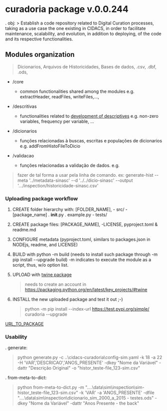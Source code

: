 # curadoria package v.0.0.244

. obj: 
	> Establish a code repository related to Digital Curation processes, taking as a use case the one existing in CIDACS, in order to facilitate maintenance, scalability, and evolution, in addition to deploying, of the code and its respective functionalities.

## Modules organization

> Dicionarios, Arquivos de Historicidades, Bases de dados,
	.csv, .dbf, .ods, 


- /core 
	- common functionalities shared among the modules 
		e.g. extractHeader, readFiles, writeFiles,...,

- /descritivas
	- functionalities related to [development of descriptives](https://gabriellopes.github.io/cidacs-curadoria/)
		e.g. non-zero variables, frequency per variable, ...

- /dicionarios
	- funções relacionadas à buscas, escritas e populações de dicionarios
		e.g. addFromHistoFileToDicio

- /validacao
	- funções relacionadas a validação de dados.
		e.g. 


> fazer de tal forma a usar pela linha de comando.
	ex: generate-hist --meta '../metadata-sinasc' --d '../../dicio-sinasc' --output '.../inspection/historicidade-sinasc.csv'

### Uploading package workflow


1. CREATE folder hierarchy with:
	[FOLDER_NAME],
		- src/
			- [package_name]
				. __init__.py
				. example.py
		- tests/

2. CREATE package files:
	[PACKAGE_NAME],
		-LICENSE, pyproject.toml & readme.md

3. CONFIGURE metadata (pyproject.toml, similars to packages.json in NODEjs, readme, and LICENSE)

4. BUILD with python -m build (needs to install such package through -m pip install --upgrade build)
	-m indicates to execute the module as a script, thus, w/o option list.


5. UPLOAD with [twine package](https://packaging.python.org/en/latest/key_projects/#twine)
	> needs to create an account in <https://packaging.python.org/en/latest/key_projects/#twine>

6. INSTALL the new uploaded package and test it out ;-)

	> python -m pip install --index-url https://test.pypi.org/simple/ curadoria --upgrade    

[URL_TO_PACKAGE](https://test.pypi.org/project/cidacs-curadoria-example-package-22-08-2022/0.0.1/)


### Usability 

. generate:

> python generate.py -c ..\cidacs-curadoria\config-sim.yaml -k 18 -a 22 -H 'VAR','DESCRICAO','ANOS_PRESENTE' -dkey "Nome da Variável" -dattr "Descrição Original" -o "histor_teste-file_123-sim.csv"

. from-meta-to-dict:

> python from-meta-to-dict.py -m "..\..\data\sim\inspection\sim-histor_teste-file_123-sim.csv" -k 'VAR' -a 'ANOS_PRESENTE' -dfile "..\..\data\sim\inspection\dicionario_sim_2000_a_2015 - testes.ods" -dkey "Nome da Variável" -dattr "Anos Presente - the back"